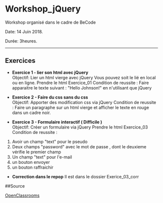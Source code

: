 # Workshop_jQuery

Workshop organisé dans le cadre de BeCode

Date: 14 Juin 2018.   

Durée: 3heures. 

---

## Exercices

* **Exercice 1 - lier son html avec jQuery**   
	Objectif: Lier un html vierge avec jQuery
    Vous pouvez soit le lié en local ou en ligne.
    Prendre le html Exercice_01
  Condition de reussite : Faire apparaitre le texte suivant : "Hello Johnson!" en n'utilisant que jQuery

* **Exercice 2 - Faire du css sans du css**  
  Objectif: Apporter des modification css via jQuery
  Condition de reussite : Faire un paragraphe sur un html vierge et afficher le texte en rouge dans un cadre noir.
  
* **Exercice 3 - Formulaire interactif ( Difficile )**  
  Objectif: Créer un formulaire via jQuery
    Prendre le html Exercice_03
  Condition de reussite : 
1. Avoir un champ "text" pour le pseudo
2. Deux champs "password" avec le mot de passe , dont le deuxieme vérifie le premier champ
3. Un champ "text" pour l'e-mail
4. un bouton envoyer
5. un bouton raffraichir
* **Correction dans le repop**
Il est dans le dossier Exerice_03_corr




##Source

[OpenClassrooms](https://openclassrooms.com/courses/un-site-web-dynamique-avec-jquery)
